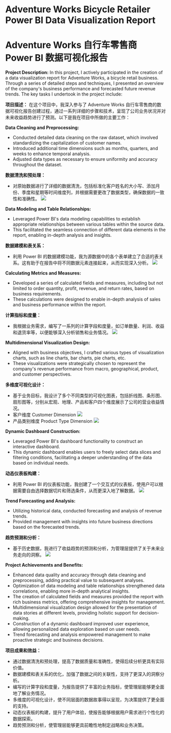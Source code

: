 
# Adventure Works Bicycle Retailer Power BI Data Visualization Report
# Adventure Works 自行车零售商 Power BI 数据可视化报告

**Project Description:**
In this project, I actively participated in the creation of a data visualization report for Adventure Works, a bicycle retail business. Through a series of detailed steps and techniques, I presented an overview of the company's business performance and forecasted future revenue trends. The key tasks I undertook in the project include:

**项目描述：** 在这个项目中，我深入参与了 Adventure Works 自行车零售商的数据可视化报告创建过程，通过一系列详细的步骤和技术，呈现了公司业务状况并对未来收益趋势进行了预测。以下是我在项目中所做的主要工作：

**Data Cleaning and Preprocessing:**

- Conducted detailed data cleaning on the raw dataset, which involved standardizing the capitalization of customer names.
- Introduced additional time dimensions such as months, quarters, and weeks to enhance temporal analysis.
- Adjusted data types as necessary to ensure uniformity and accuracy throughout the dataset.

**数据清洗和预处理：**

- 对原始数据进行了详细的数据清洗，包括标准化客户姓名的大小写、添加月份、季度和星期等时间维度列，并根据需要更改了数据类型，确保数据的一致性和准确性。
![](../images/BI/AW1.png)

**Data Modeling and Table Relationships:**

- Leveraged Power BI's data modeling capabilities to establish appropriate relationships between various tables within the source data.
- This facilitated the seamless connection of different data elements in the report, enabling in-depth analysis and insights.

**数据建模和表关系：**

- 利用 Power BI 的数据建模功能，我为源数据中的各个表单建立了合适的表关系。这有助于在报告中将不同数据元素连接起来，从而实现深入分析。
![](../images/BI/AW2.png)

**Calculating Metrics and Measures:**

- Developed a series of calculated fields and measures, including but not limited to order quantity, profit, revenue, and return rates, based on business requirements.
- These calculations were designed to enable in-depth analysis of sales and business performance within the report.

**计算指标和度量：**

- 我根据业务需求，编写了一系列的计算字段和度量，如订单数量、利润、收益和退货率等，以便能够深入分析销售和业务情况。
![](../images/BI/AW3.png)

**Multidimensional Visualization Design:**

- Aligned with business objectives, I crafted various types of visualization charts, such as line charts, bar charts, pie charts, etc.
- These visualizations were strategically chosen to represent the company's revenue performance from macro, geographical, product, and customer perspectives.

**多维度可视化设计：**

- 基于业务目标，我设计了多个不同类型的可视化图表，包括折线图、条形图、扇形图等，分别从宏观、地理、产品和客户四个维度展示了公司的营业收益情况。
- 客户维度 Customer Dimension
![](../images/BI/AW5.png)
- 产品类别维度 Product Type Dimension
![](../images/BI/AW6.png)

**Dynamic Dashboard Construction:**

- Leveraged Power BI's dashboard functionality to construct an interactive dashboard.
- This dynamic dashboard enables users to freely select data slices and filtering conditions, facilitating a deeper understanding of the data based on individual needs.

**动态仪表板构建：**

- 利用 Power BI 的仪表板功能，我创建了一个交互式的仪表板，使用户可以根据需要自由选择数据切片和筛选条件，从而更深入地了解数据。
![](../images/BI/AW4.png)

**Trend Forecasting and Analysis:**

- Utilizing historical data, conducted forecasting and analysis of revenue trends.
- Provided management with insights into future business directions based on the forecasted trends.

**趋势预测和分析：**

- 基于历史数据，我进行了收益趋势的预测和分析，为管理层提供了关于未来业务走向的洞察。
![](../images/BI/AW7.png)

**Project Achievements and Benefits:**

- Enhanced data quality and accuracy through data cleaning and preprocessing, adding practical value to subsequent analyses.
- Optimization of data modeling and table relationships strengthened data correlations, enabling more in-depth analytical insights.
- The creation of calculated fields and measures provided the report with rich business metrics, offering comprehensive insights for management.
- Multidimensional visualization design allowed for the presentation of data stories at different levels, providing holistic support for decision-making.
- Construction of a dynamic dashboard improved user experience, allowing personalized data exploration based on user needs.
- Trend forecasting and analysis empowered management to make proactive strategic and business decisions.

**项目成果和效益：**

- 通过数据清洗和预处理，提高了数据质量和准确性，使得后续分析更具有实际价值。
- 数据建模和表关系的优化，加强了数据之间的关联性，支持了更深入的洞察分析。
- 编写的计算字段和度量，为报告提供了丰富的业务指标，使管理层能够更全面地了解业务情况。
- 多维度的可视化设计，使不同层面的数据故事得以呈现，为决策提供了更全面的支持。
- 动态仪表板的构建，提升了用户体验，使报告能够根据用户需求进行个性化的数据探索。
- 趋势预测和分析，使管理层能够更具前瞻性地制定战略和业务决策。
